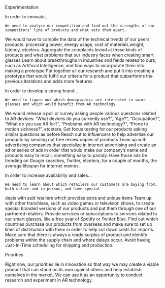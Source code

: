 Experimentation

In order to innovate…
 
	We need to analyze our competition and find out the strengths of our competitors’ line of products and what sets them apart.
We would have to compile the data of the technical trends of our peers’ products: processing power, energy usage, cost of materials,weight, latency, etcetera.
Aggregate the complaints levied at these kinds of products and what problems that our industry faces when creating smart glasses
Learn about breakthroughs in industries and fields related to ours, such as Artificial Intelligence, and find ways to incorporate them into making a prototype
Put together all our research and put it into creating a prototype that would fulfill our criteria for a product that outperforms the previous iterations and adds more features.

In order to develop a strong brand…

	We need to figure out which demographics are interested in smart glasses and which would benefit from AR technology
We would release a poll or survey asking people various questions related to AR devices: “What devices do you currently use?”, “Age?”, “Occupation?”, “What do you use AR for?”, “Problems with AR technology?”, “Prone to motion sickness?”, etcetera.
Get focus testing for our products asking similar questions as before
Reach out to influencers to help advertise our products by sending out free review copies of products
Team up with advertising companies that specialize in internet advertising and create an ad or series of ads in order that would make our company’s name and products easy to recall, something easy to parody. Have those ads be trending on Google searches, Twitter, etcetera, for a couple of months, the average lifespan for internet memes.

In order to increase availability and sales…

	We need to learn about which retailers our customers are buying from, both online and in-person, and have special
deals with said retailers which provides extra and unique items
Team up with other franchises, such as video games or television shows, to create special branded versions of our products
and put them through one of our partnered retailers. Provide services or subscriptions to services related to our smart
glasses, like a free year of Spotify or Twitter Blue. Find out which countries purchase our products from overseas and
make sure to set up lines of distribution with them in order to help cut down costs for imports. Make sure that there is
always a ready surplus of product and identify problems within the supply chain and where delays occur. Avoid having Just-In-Time
scheduling for shipping and production.


Priorities

Right now, our priorities lie in innovation so that way we may create a viable product that can stand on its own against others and help establish ourselves in the market. We can use it as an opportunity to conduct research and experiment in AR technology.
